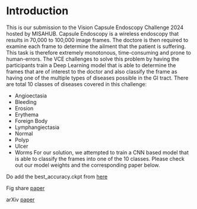# Introduction
This is our submission to the Vision Capsule Endoscopy Challenge 2024 hosted by MISAHUB. Capsule Endoscopy is a wireless endoscopy that results in 70,000 to 100,000 image frames. The doctore is then required to examine each frame to determine the ailment that the patient is suffering. This task is therefore extremely monotonous, time-consuming and prone to human-errors. The VCE challenges to solve this problem by having the participants train a Deep Learning model that is able to determine the frames that are of interest to the doctor and also classify the frame as having one of the multiple types of diseases possible in the GI tract. There are total 10 classes of diseases covered in this challenge:
- Angioectasia
- Bleeding
- Erosion
- Erythema
- Foreign Body
- Lymphangiectasia
- Normal
- Polyp
- Ulcer
- Worms
For our solution, we attempted to train a CNN based model that is able to classify the frames into one of the 10 classes. Please check out our model weights and the corresponding paper below.

Do add the best_accuracy.ckpt from [here](https://drive.google.com/file/d/191zDIFdaZkmYwJUGG0N5AGj0-MRDjopF/view?usp=sharing)

Fig share [paper](https://figshare.com/articles/preprint/CapsuleNet_A_Deep_Learning_Model_To_Classify_GI_Diseases_Using_EfficientNet-b7/27297267?file=49974297)

arXiv [paper](http://arxiv.org/abs/2410.19151)
